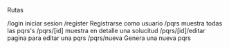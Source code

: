Rutas

/login  iniciar sesion
/register Registrarse como usuario
/pqrs muestra todas las pqrs's
/pqrs/[id]  muestra en detalle una solucitud
/pqrs/[id]/editar pagina para editar una pqrs
/pqrs/nueva Genera una nueva pqrs
